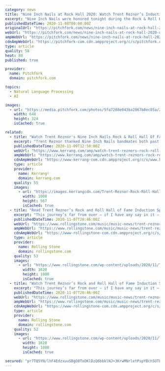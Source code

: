 ```yaml
---
category: news
title: "Nine Inch Nails at Rock Hall 2020: Watch Trent Reznor’s Induction Speech"
excerpt: "Nine Inch Nails were honored tonight during the Rock & Roll Hall of Fame 2020 Induction Ceremony on HBO. After an induction speech from Iggy Pop and a video package that included words from St. Vincent,"
publishedDateTime: 2020-11-08T00:00:00Z
originalUrl: "https://pitchfork.com/news/nine-inch-nails-at-rock-hall-2020-watch-trent-reznors-induction-speech/"
webUrl: "https://pitchfork.com/news/nine-inch-nails-at-rock-hall-2020-watch-trent-reznors-induction-speech/"
ampWebUrl: "https://pitchfork.com/news/nine-inch-nails-at-rock-hall-2020-watch-trent-reznors-induction-speech/amp/"
cdnAmpWebUrl: "https://pitchfork-com.cdn.ampproject.org/c/s/pitchfork.com/news/nine-inch-nails-at-rock-hall-2020-watch-trent-reznors-induction-speech/amp/"
type: article
quality: 58
heat: 88
published: true

provider:
  name: Pitchfork
  domain: pitchfork.com

topics:
  - Natural Language Processing
  - AI

images:
  - url: "https://media.pitchfork.com/photos/5fa7288e043ba2867b8ec85a/2:1/w_648/trent-reznor.jpg"
    width: 648
    height: 324
    isCached: true

related:
  - title: "Watch Trent Reznor's Nine Inch Nails Rock & Roll Hall Of Fame Acceptance Speech"
    excerpt: "Trent Reznor thanked Nine Inch Nails bandmates both past and present in his Rock & Roll Hall Of Fame induction ceremony acceptance speech. Over the weekend, Trent Reznor accepted the honour of Nine Inch Nails being inducted into the 2020 Rock & Roll Hall Of Fame on behalf of his bandmates throughout the years,"
    publishedDateTime: 2020-11-09T12:50:00Z
    webUrl: "https://www.kerrang.com/amp/watch-trent-reznors-rock-roll-hall-of-fame-acceptance-speech-for-nine-inch-nails"
    ampWebUrl: "https://www.kerrang.com/amp/watch-trent-reznors-rock-roll-hall-of-fame-acceptance-speech-for-nine-inch-nails"
    cdnAmpWebUrl: "https://www-kerrang-com.cdn.ampproject.org/c/s/www.kerrang.com/amp/watch-trent-reznors-rock-roll-hall-of-fame-acceptance-speech-for-nine-inch-nails"
    type: article
    provider:
      name: Kerrang!
      domain: kerrang.com
    quality: 55
    images:
      - url: "https://images.kerrangcdn.com/Trent-Reznor-Rock-Roll-Hall-Of-Fame-acceptance-speech-2020.jpg?auto=compress&fit=crop&w=1008"
        width: 1008
        height: 567
        isCached: true
  - title: "Read Trent Reznor’s Rock and Roll Hall of Fame Induction Speech for Nine Inch Nails"
    excerpt: "This journey’s far from over — if I have any say in it — so let’s stop fucking around, patting ourselves on the back and get to it”"
    publishedDateTime: 2020-11-07T20:46:00Z
    webUrl: "https://www.rollingstone.com/music/music-news/trent-reznor-nine-inch-nails-rock-and-roll-hall-of-fame-speech-1086568/"
    ampWebUrl: "https://www.rollingstone.com/music/music-news/trent-reznor-nine-inch-nails-rock-and-roll-hall-of-fame-speech-1086568/amp/"
    cdnAmpWebUrl: "https://www-rollingstone-com.cdn.ampproject.org/c/s/www.rollingstone.com/music/music-news/trent-reznor-nine-inch-nails-rock-and-roll-hall-of-fame-speech-1086568/amp/"
    type: article
    provider:
      name: Rolling Stone
      domain: rollingstone.com
    quality: 53
    images:
      - url: "https://www.rollingstone.com/wp-content/uploads/2020/11/The_Rock_and_Roll_Hall_of_Fame_2020_Inductions_Trent3.jpg"
        width: 1620
        height: 1080
        isCached: true
  - title: "Watch Trent Reznor’s Rock and Roll Hall of Fame Induction Speech for Nine Inch Nails"
    excerpt: "This journey’s far from over — if I have any say in it — so let’s stop fucking around, patting ourselves on the back and get to it”"
    publishedDateTime: 2020-11-07T20:46:00Z
    webUrl: "https://www.rollingstone.com/music/music-news/trent-reznor-nine-inch-nails-rock-and-roll-hall-of-fame-speech-1086568/"
    ampWebUrl: "https://www.rollingstone.com/music/music-news/trent-reznor-nine-inch-nails-rock-and-roll-hall-of-fame-speech-1086568/amp/"
    cdnAmpWebUrl: "https://www-rollingstone-com.cdn.ampproject.org/c/s/www.rollingstone.com/music/music-news/trent-reznor-nine-inch-nails-rock-and-roll-hall-of-fame-speech-1086568/amp/"
    type: article
    provider:
      name: Rolling Stone
      domain: rollingstone.com
    quality: 52
    images:
      - url: "https://www.rollingstone.com/wp-content/uploads/2020/11/The_Rock_and_Roll_Hall_of_Fame_2020_Inductions_Trent3.jpg"
        width: 1620
        height: 1080
        isCached: true

secured: "pr7TQ5YN/lhF4EdzxuuSBgO8TxOKlDzQ6bbklNJ+3KrwMNrletPspYBchSOTLs75F5K+mHoM7LVhIk9rbv0VT6AQzJ+NJ+pKIi1J1w4HC5Cll/LuGbF4rxVRbFVCOSnD6m5dI+rFdO73zGvMz52n9V3XrdNEcDMBTA5DS3N0cwUdgBTZW9SBSAlilxs8XpaF0Q7bvXta8FVZ+7XXpUfbOjzA8kpGS4zaC1C1zus1H/AnKQ7qtomDGHTnISRz3+31mZMi2kowPrjO1axMe0o7xwgjOF7K0dqL9kJIr3fvQ8Ew8DWTlS2JK1wUNTzrb8NLZ1Z6FoX2UjLJc4dfjfacAzQzL4R7cqQC2SOzrFHf3c8=;Hlj+wWr8t8UyWL+zRW8FXg=="
---
```


